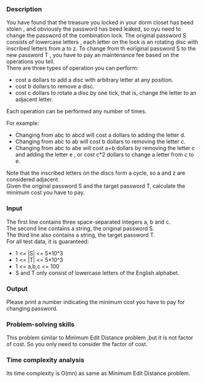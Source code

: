 <h3>Description</h3>
<p>
   You have found that the treasure you locked in your dorm closet has beed stolen , and obviously the password has beed leaked, 
  so oyu need to change the password of the combination lock.
  The original password S consists of lowercase letters , each letter on the lock is an rotating disc with inscribed letters from
   a to z.
  To change from th eoriginal password S to the new password T , you have to pay an maintenance fee based on the operations you tell.</br>
  There are three types of operation you can perform:
  <ul>
   <li>cost a dollars to add a disc with arbitrary letter at any position.</li>
   <li>cost b dollars to remove a disc.</li>
   <li>cost c dollars to rotate a disc by one tick, that is, change the letter to an adjacent letter.</li>
  </ul>
  Each operation can be performed any number of times.</br>
  
  For example:
  <ul>
   <li>Changing from abc to abcd will cost a dollars to adding the letter d.</li>
   <li>Changing from abc to ab will cost b dollars to removing the letter c.</li>
   <li>Changing from abc to abe will cost a+b dollars by removing the letter c and adding the letter e , or cost c*2 dollars to change a letter from c to e.</li>
  </ul>
   Note that the inscribed letters on the discs form a cycle, so a and z are considered adjacent.</br>
   Given the original password S and the target password T, calculate the minimum cost you have to pay.
</p>
<h3>Input</h3>
<p>
  The first line contains three space-separated integers a, b and c.</br>
  The second line contains a string, the original password S.</br>
  The third line also contains a string, the target password T.</br>
  For all test data, it is guaranteed:
   <ul>
     <li>1 <= |S| <= 5*10^3</li>
     <li>1 <= |T| <= 5*10^3</li>
     <li>1 <= a,b,c <= 100</li>
     <li>S and T only consist of lowercase letters of the English alphabet.</li>
   </ul>
</p>
<h3>Output</h3>
<p>
  Please print a number indicating the minimum cost you have to pay for changing password.
</p>
<h3>Problem-solving skills</h3>
<p>
  This problem similar to Minimum Edit Distance problem ,but it is not factor of cost.
  So you only need to consider the factor of cost. 
</p>
<h3>Time complexity analysis</h3>
<p>
  Its time complexity is O(mn) as same as Minimum Edit Distance problem.
</p>
